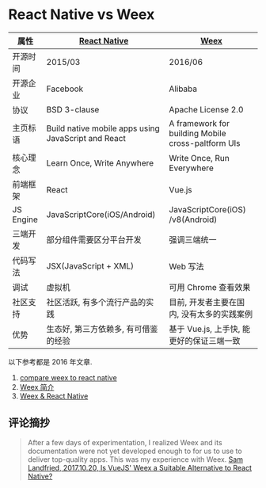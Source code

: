 # React Native vs Weex

属性 | [React Native](https://github.com/facebook/react-native) | [Weex](https://github.com/apache/incubator-weex/)
--- | --- | --- |
开源时间 | 2015/03 | 2016/06
开源企业 | Facebook | Alibaba
协议 | BSD 3-clause | Apache License 2.0
主页标语 | Build native mobile apps using JavaScript and React | A framework for building Mobile cross-paltform UIs
核心理念 | Learn Once, Write Anywhere | Write Once, Run Everywhere
前端框架 | React | Vue.js
JS Engine | JavaScriptCore(iOS/Android) | JavaScriptCore(iOS) /v8(Android)
三端开发 | 部分组件需要区分平台开发 | 强调三端统一
代码写法 | JSX(JavaScript + XML) | Web 写法
调试 | 虚拟机 | 可用 Chrome 查看效果
社区支持 | 社区活跃, 有多个流行产品的实践 | 目前, 开发者主要在国内, 没有太多的实践案例
优势 | 生态好, 第三方依赖多, 有可借鉴的经验 | 基于 Vue.js, 上手快, 能更好的保证三端一致

以下参考都是 2016 年文章.

1. [compare weex to react native](https://www.gitbook.com/book/xiaomaer/compare-weex-to-react-native/details)
2. [Weex 简介](http://slides.com/ciyinhuang/weex#/)
3. [Weex & React Native](http://zfx5130.me/blog/2016/09/15/Weex-&-React-Native/)


## 评论摘抄

> After a few days of experimentation, I realized Weex and its documentation were not yet developed enough to for us to use to deliver top-quality apps. This was my experience with Weex. [Sam Landfried, 2017.10.20, Is VueJS' Weex a Suitable Alternative to React Native?](https://www.bignerdranch.com/blog/is-vuejs-weex-a-suitable-alternative-to-react-native/)